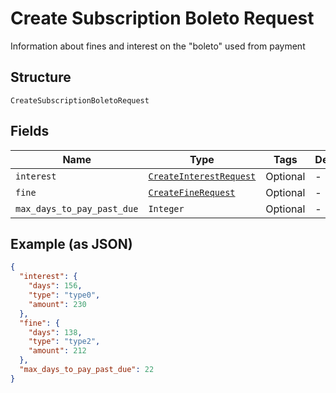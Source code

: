 
# Create Subscription Boleto Request

Information about fines and interest on the "boleto" used from payment

## Structure

`CreateSubscriptionBoletoRequest`

## Fields

| Name | Type | Tags | Description |
|  --- | --- | --- | --- |
| `interest` | [`CreateInterestRequest`](../../doc/models/create-interest-request.md) | Optional | - |
| `fine` | [`CreateFineRequest`](../../doc/models/create-fine-request.md) | Optional | - |
| `max_days_to_pay_past_due` | `Integer` | Optional | - |

## Example (as JSON)

```json
{
  "interest": {
    "days": 156,
    "type": "type0",
    "amount": 230
  },
  "fine": {
    "days": 138,
    "type": "type2",
    "amount": 212
  },
  "max_days_to_pay_past_due": 22
}
```

